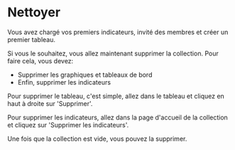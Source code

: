 # Nettoyer

Vous avez chargé vos premiers indicateurs, invité des membres et créer un premier tableau.

Si vous le souhaitez, vous allez maintenant supprimer la collection. Pour faire cela, vous devez:

- Supprimer les graphiques et tableaux de bord
- Enfin, supprimer les indicateurs

Pour supprimer le tableau, c'est simple, allez dans le tableau et cliquez en haut à droite sur 'Supprimer'.

Pour supprimer les indicateurs, allez dans la page d'accueil de la collection et cliquez sur 'Supprimer les indicateurs'.

Une fois que la collection est vide, vous pouvez la supprimer.
